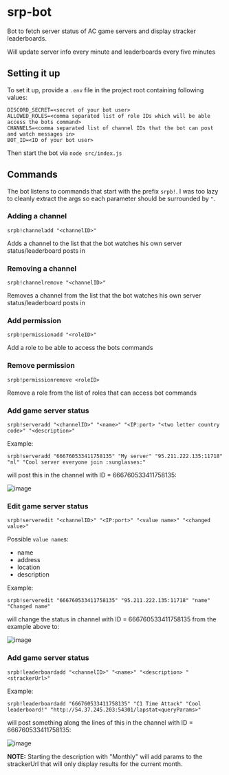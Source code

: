 # srp-bot
Bot to fetch server status of AC game servers and display stracker leaderboards. 

Will update server info every minute and leaderboards every five minutes

## Setting it up

To set it up, provide a `.env` file in the project root containing following values:

```
DISCORD_SECRET=<secret of your bot user>
ALLOWED_ROLES=<comma separated list of role IDs which will be able access the bots command>
CHANNELS=<comma separated list of channel IDs that the bot can post and watch messages in>
BOT_ID=<ID of your bot user>
```

Then start the bot via `node src/index.js`

## Commands

The bot listens to commands that start with the prefix `srpb!`. 
I was too lazy to cleanly extract the args so each parameter should be surrounded by `"`.

### Adding a channel

`srpb!channeladd "<channelID>"`

Adds a channel to the list that the bot watches his own server status/leaderboard posts in

### Removing a channel

`srpb!channelremove "<channelID>"`

Removes a channel from the list that the bot watches his own server status/leaderboard posts in

### Add permission

`srpb!permissionadd "<roleID>"`

Add a role to be able to access the bots commands

### Remove permission

`srpb!permissionremove <roleID>`

Remove a role from the list of roles that can access bot commands

### Add game server status

`srpb!serveradd "<channelID>" "<name>" "<IP:port> "<two letter country code>" "<description>"`

Example:

`srpb!serveradd "666760533411758135" "My server" "95.211.222.135:11718" "nl" "Cool server everyone join :sunglasses:"`

will post this in the channel with ID = 666760533411758135:

![image](https://i.imgur.com/dWFIFDq.png) 

### Edit game server status

`srpb!serveredit "<channelID>" "<IP:port>" "<value name>" "<changed value>"`

Possible `value name`s:
* name
* address
* location
* description

Example:

`srpb!serveredit "666760533411758135" "95.211.222.135:11718" "name" "Changed name"`

will change the status in channel with ID = 666760533411758135 from the example above to:

![image](https://i.imgur.com/NV2y4hh.png) 

### Add game server status

`srpb!leaderboardadd "<channelID>" "<name>" "<description> "<strackerUrl>"`

Example:

`srpb!leaderboardadd "666760533411758135" "C1 Time Attack" "Cool leaderboard!" "http://54.37.245.203:54301/lapstat<queryParams>"`

will post something along the lines of this in the channel with ID = 666760533411758135:

![image](https://i.imgur.com/unvuMyP.png) 

**NOTE:** Starting the description with "Monthly" will add params to the strackerUrl that will only display results for the
current month.